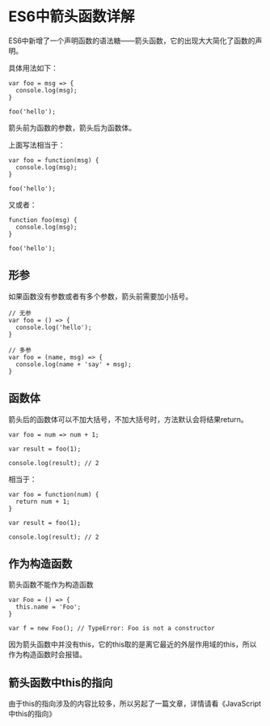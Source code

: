 # ES6中箭头函数详解

ES6中新增了一个声明函数的语法糖——箭头函数，它的出现大大简化了函数的声明。

具体用法如下：

    var foo = msg => {
      console.log(msg);
    }

    foo('hello');

箭头前为函数的参数，箭头后为函数体。

上面写法相当于：

    var foo = function(msg) {
      console.log(msg);
    }

    foo('hello');

又或者：

    function foo(msg) {
      console.log(msg);
    }

    foo('hello');

## 形参

如果函数没有参数或者有多个参数，箭头前需要加小括号。

    // 无参
    var foo = () => {
      console.log('hello');
    }

    // 多参
    var foo = (name, msg) => {
      console.log(name + 'say' + msg);
    }

## 函数体

箭头后的函数体可以不加大括号，不加大括号时，方法默认会将结果return。

    var foo = num => num + 1;

    var result = foo(1);

    console.log(result); // 2

相当于：

    var foo = function(num) {
      return num + 1;
    }

    var result = foo(1);

    console.log(result); // 2

## 作为构造函数

箭头函数不能作为构造函数

    var Foo = () => {
      this.name = 'Foo';
    }

    var f = new Foo(); // TypeError: Foo is not a constructor

因为箭头函数中并没有this，它的this取的是离它最近的外层作用域的this，所以作为构造函数时会报错。

## 箭头函数中this的指向

由于this的指向涉及的内容比较多，所以另起了一篇文章，详情请看《JavaScript中this的指向》